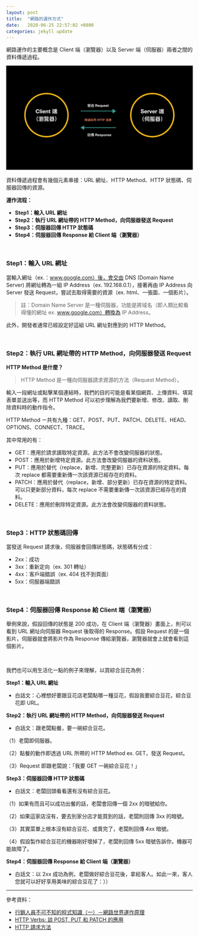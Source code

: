 ```yaml
---
layout: post
title:  "網路的運作方式"
date:   2020-06-25 22:57:02 +0800
categories: jekyll update
---
```



網路運作的主要概念是 Client 端（瀏覽器）以及 Server 端（伺服器）兩者之間的資料傳遞過程。

![Client and server](/assets/images/client-and-server.png)

資料傳遞過程會有幾個元素串接：URL 網址、HTTP Method、HTTP 狀態碼、伺服器回傳的資源。

**運作流程：**

- **Step1：輸入 URL 網址**
- **Step2：執行 URL 網址帶的 HTTP Method，向伺服器發送 Request**
- **Step3：伺服器回傳 HTTP 狀態碼**
- **Step4：伺服器回傳 Response 給 Client 端（瀏覽器）**

<br>

### **Step1：輸入 URL 網址**

當輸入網址（ex.：www.google.com）後，會交由 DNS (Domain Name Server) 將網址轉為一組 IP Address（ex. 192.168.0.1），接著再由 IP Address 向 Server 發送 Request，嘗試去取得需要的資源（ex. html、一張圖、一個影片）。

> 註：Domain Name Server 是一種伺服器，功能是將域名（即人類比較看得懂的網址 ex. www.google.com）轉換為 IP Address。

此外，開發者通常已經設定好這組 URL 網址對應到的 HTTP Method。

<br>

### **Step2：執行 URL 網址帶的 HTTP Method，向伺服器發送 Request**

**HTTP Method 是什麼？**

> HTTP Method 是一種向伺服器請求資源的方法（Request Method）。

輸入一段網址或點擊某個連結時，我們的目的可能是看某個網頁、上傳資料、填寫表單並送出等，而 HTTP Method 可以初步理解為我們要新增、修改、讀取、刪除資料時的動作指令。

HTTP Method ㄧ共有九種：GET、POST、PUT、PATCH、DELETE、HEAD、OPTIONS、CONNECT、TRACE。

其中常用的有：

- GET：應用於請求讀取特定資源。此方法不會改變伺服器的狀態。
- POST：應用於新增特定資源。此方法會改變伺服器的資料狀態。
- PUT：應用於替代（replace，新增、完整更新）已存在資源的特定資料。每次 replace 都需要重新傳一次該資源已經存在的資料。
- PATCH：應用於替代（replace，新增、部分更新）已存在資源的特定資料。可以只更新部分資料，每次 replace 不需要重新傳一次該資源已經存在的資料。
- DELETE：應用於刪除特定資源。此方法會改變伺服器的資料狀態。

<br>

### **Step3：HTTP 狀態碼回傳**

當發送 Request 請求後，伺服器會回傳狀態碼，狀態碼有分成：

- 2xx：成功
- 3xx：重新定向（ex. 301 轉址）
- 4xx：客戶端錯誤（ex. 404 找不到頁面）
- 5xx：伺服器端錯誤

<br>

### **Step4：伺服器回傳 Response 給 Client 端（瀏覽器）**

舉例來說，假設回傳的狀態是 200 成功，在 Client 端（瀏覽器）畫面上，則可以看到 URL 網址向伺服器 Request 後取得的 Response。假設 Request 的是一個影片，伺服器就會將影片作為 Response 傳給瀏覽器，瀏覽器就會上就會看到這個影片。

<br>

我們也可以用生活化一點的例子來理解，以買綜合豆花為例：

**Step1：輸入 URL 網址**

- 白話文：心裡想好要跟豆花店老闆點哪一種豆花，假設我要綜合豆花，綜合豆花即 URL。

**Step2：執行 URL 網址帶的 HTTP Method，向伺服器發送 Request**

- 白話文：跟老闆點餐，要一碗綜合豆花。

（1）老闆即伺服器。

（2）點餐的動作即透過 URL 所帶的 HTTP Method ex. GET，發送 Request。

（3）Request 即跟老闆說：「我要 GET 一碗綜合豆花！」

**Step3：伺服器回傳 HTTP 狀態碼**

- 白話文：老闆回頭看看還有沒有綜合豆花。

（1）如果有而且可以成功出餐的話，老闆會回傳一個 2xx 的暗號給你。

（2）如果這家店沒有，要去別家分店才能買到的話，老闆則回傳 3xx 的暗號。

（3）其實菜單上根本沒有綜合豆花、或賣完了，老闆則回傳 4xx 暗號。

（4）假設製作綜合豆花的機器剛好壞掉了，老闆則回傳 5xx 暗號告訴你，機器可能故障了。

**Step4：伺服器回傳 Response 給 Client 端（瀏覽器）**

- 白話文：以 2xx 成功為例，老闆做好綜合豆花後，拿給客人。如此一來，客人您就可以好好享用美味的綜合豆花了：））


---

參考資料：

- [行銷人員不可不知的程式知識（一）－網路世界運作原理](https://tw.alphacamp.co/blog/2016-10-25-coding-basics-for-marketers-1)
- [HTTP Verbs: 談 POST, PUT 和 PATCH 的應用](https://ihower.tw/blog/archives/6483)
- [HTTP 請求方法](https://developer.mozilla.org/zh-TW/docs/Web/HTTP/Methods)